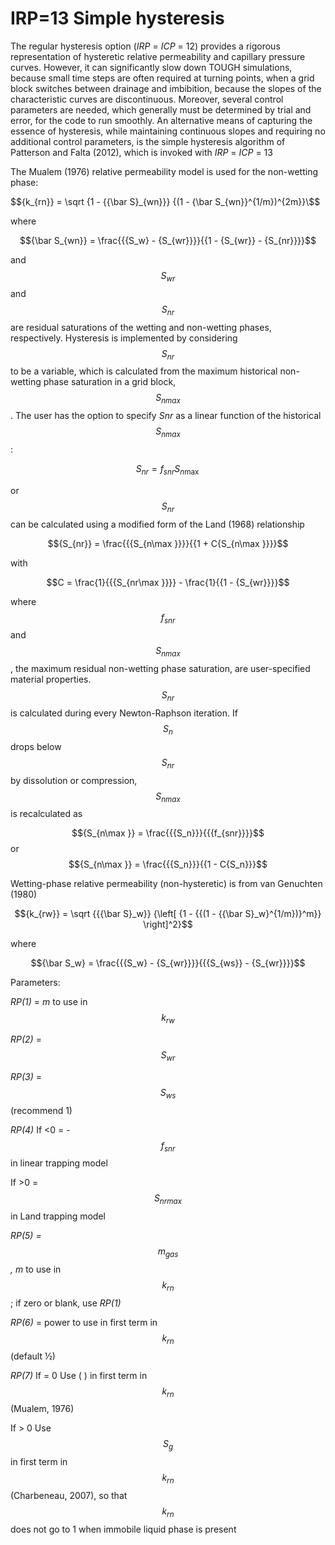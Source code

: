 # IRP=13  Simple hysteresis

The regular hysteresis option (_IRP_ = _ICP_ = 12) provides a rigorous representation of hysteretic relative permeability and capillary pressure curves.  However, it can significantly slow down TOUGH simulations, because small time steps are often required at turning points, when a grid block switches between drainage and imbibition, because the slopes of the characteristic curves are discontinuous. Moreover, several control parameters are needed, which generally must be determined by trial and error, for the code to run smoothly.  An alternative means of capturing the essence of hysteresis, while maintaining continuous slopes and requiring no additional control parameters, is the simple hysteresis algorithm of Patterson and Falta (2012), which is invoked with _IRP_ = _ICP_ = 13

The Mualem (1976) relative permeability model is used for the non-wetting phase:

$${k_{rn}} = \sqrt {1 - {{\bar S}_{wn}}} {(1 - {\bar S_{wn}}^{1/m})^{2m}}\$$

where

$${\bar S_{wn}} = \frac{{{S_w} - {S_{wr}}}}{{1 - {S_{wr}} - {S_{nr}}}}$$

and  $$S_{wr}$$  and  $$S_{nr}$$  are residual saturations of the wetting and non-wetting phases, respectively.  Hysteresis is implemented by considering  $$S_{nr}$$  to be a variable, which is calculated from the maximum historical non-wetting phase saturation in a grid block,  $$S_{nmax}$$ .  The user has the option to specify _Snr_ as a linear function of the historical $$S_{nmax}$$ :

$${S_{nr}} = {f_{snr}}{S_{n\max }}$$

or  $$S_{nr}$$  can be calculated using a modified form of the Land (1968) relationship

$${S_{nr}} = \frac{{{S_{n\max }}}}{{1 + C{S_{n\max }}}}$$

with&#x20;

$$C = \frac{1}{{{S_{nr\max }}}} - \frac{1}{{1 - {S_{wr}}}}$$

where $$f_{snr}$$  and $$S_{nmax}$$ , the maximum residual non-wetting phase saturation, are user-specified material properties.  $$S_{nr}$$  is calculated during every Newton-Raphson iteration. If  $$S_{n}$$  drops below   $$S_{nr}$$   by dissolution or compression,  $$S_{nmax}$$ is recalculated as

$${S_{n\max }} = \frac{{{S_n}}}{{{f_{snr}}}}$$ or $${S_{n\max }} = \frac{{{S_n}}}{{1 - C{S_n}}}$$

Wetting-phase relative permeability (non-hysteretic) is from van Genuchten (1980)

$${k_{rw}} = \sqrt {{{\bar S}_w}} {\left[ {1 - {{(1 - {{\bar S}_w}^{1/m})}^m}} \right]^2}$$

where

$${\bar S_w} = \frac{{{S_w} - {S_{wr}}}}{{{S_{ws}} - {S_{wr}}}}$$

Parameters:    &#x20;

_RP(1)_ = _m_ to use in $$k_{rw}$$

&#x20;_RP(2)_ =   $$S_{wr}$$&#x20;

&#x20;_RP(3)_ =   $$S_{ws}$$  (recommend 1)

&#x20;_RP(4)_ If <0 = - $$f_{snr}$$ in linear trapping model

&#x20;            If >0 =   $$S_{nr max}$$   in Land trapping model

_RP(5) =_ $$m_{gas}$$_, m_ to use in  $$k_{rn}$$; if zero or blank, use _RP(1)_

_RP(6)_ = power to use in first term in   $$k_{rn}$$ (default ½)

_RP(7)_ If = 0 Use ( ) in first term in   $$k_{rn}$$ (Mualem, 1976)

&#x20;          If > 0 Use $$S_g$$ in first term in   $$k_{rn}$$ (Charbeneau, 2007), so that   $$k_{rn}$$ does not go to 1 when immobile liquid phase is present

&#x20;
